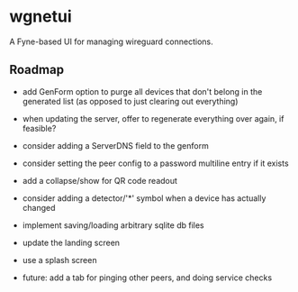 # wgnetui

A Fyne-based UI for managing wireguard connections.

## Roadmap

- add GenForm option to purge all devices that don't belong in the generated list (as opposed to just clearing out everything)

- when updating the server, offer to regenerate everything over again, if feasible?
- consider adding a ServerDNS field to the genform
- consider setting the peer config to a password multiline entry if it exists
- add a collapse/show for QR code readout
- consider adding a detector/'*' symbol when a device has actually changed
- implement saving/loading arbitrary sqlite db files
- update the landing screen
- use a splash screen
- future: add a tab for pinging other peers, and doing service checks
